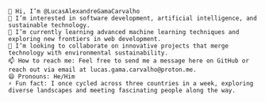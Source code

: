     👋 Hi, I’m @LucasAlexandreGamaCarvalho
    👀 I’m interested in software development, artificial intelligence, and sustainable technology.
    🌱 I’m currently learning advanced machine learning techniques and exploring new frontiers in web development.
    💞️ I’m looking to collaborate on innovative projects that merge technology with environmental sustainability.
    📫 How to reach me: Feel free to send me a message here on GitHub or reach out via email at lucas.gama.carvalho@proton.me.
    😄 Pronouns: He/Him
    ⚡ Fun fact: I once cycled across three countries in a week, exploring diverse landscapes and meeting fascinating people along the way.

<!---
LucasAlexandreGamaCarvalho/LucasAlexandreGamaCarvalho is a ✨ special ✨ repository because its `README.md` (this file) appears on your GitHub profile.
You can click the Preview link to take a look at your changes.
--->
